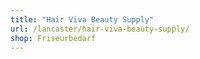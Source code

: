 ```yaml
---
title: "Hair Viva Beauty Supply"
url: /lancaster/hair-viva-beauty-supply/
shop: Friseurbedarf
---
```

